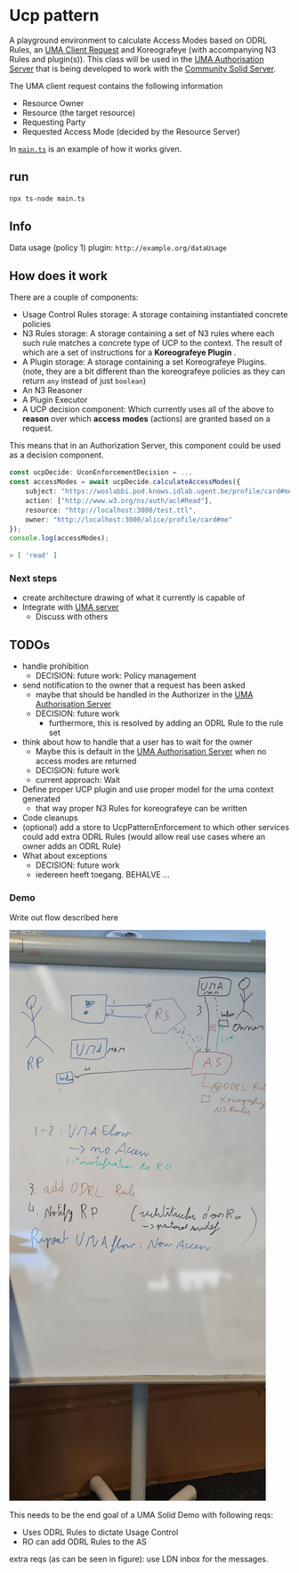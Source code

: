# Ucp pattern

A playground environment to calculate Access Modes based on ODRL Rules, an [UMA Client Request](https://docs.kantarainitiative.org/uma/wg/rec-oauth-uma-grant-2.0.html#rfc.section.3.3.1) and Koreografeye (with accompanying N3 Rules and plugin(s)).
This class will be used in the [UMA Authorisation Server](https://github.com/woutslabbinck/uma/packages/uma) that is being developed to work with the [Community Solid Server](https://github.com/CommunitySolidServer/CommunitySolidServer).

The UMA client request contains the following information
* Resource Owner
* Resource (the target resource)
* Requesting Party
* Requested Access Mode (decided by the Resource Server)

In [`main.ts`](./main.ts) is an example of how it works given.

## run

```sh
npx ts-node main.ts
```

## Info

Data usage (policy 1) plugin: `http://example.org/dataUsage`

## How does it work

There are a couple of components:
* Usage Control Rules storage: A storage containing instantiated concrete policies
* N3 Rules storage: A storage containing a set of N3 rules where each such rule matches a concrete type of UCP to the context. 
The result of which are a set of instructions for a **Koreografeye Plugin** .
* A Plugin storage: A storage containing a set Koreografeye Plugins. (note, they are a bit different than the koreografeye policies as they can return `any` instead of just `boolean`)
* An N3 Reasoner
* A Plugin Executor
* A UCP decision component: Which currently uses all of the above to **reason** over which **access modes** (actions) are granted based on a request.

This means that in an Authorization Server, this component could be used as a decision component.
```typescript
const ucpDecide: UconEnforcementDecision = ...
const accessModes = await ucpDecide.calculateAccessModes({
    subject: "https://woslabbi.pod.knows.idlab.ugent.be/profile/card#me",
    action: ["http://www.w3.org/ns/auth/acl#Read"],
    resource: "http://localhost:3000/test.ttl",
    owner: "http://localhost:3000/alice/profile/card#me"
});
console.log(accessModes);
```
```sh
> [ 'read' ]
```

### Next steps

* create architecture drawing of what it currently is capable of
* Integrate with [UMA server](https://github.com/SolidLabResearch/user-managed-access/)
  * Discuss with others

## TODOs

* handle prohibition
  * DECISION: future work: Policy management
* send notification to the owner that a request has been asked
  * maybe that should be handled in the Authorizer in the [UMA Authorisation Server](https://github.com/woutslabbinck/uma/packages/uma)
  * DECISION: future work
    * furthermore, this is resolved by adding an ODRL Rule to the rule set
* think about how to handle that a user has to wait for the owner
  * Maybe this is default in the [UMA Authorisation Server](https://github.com/woutslabbinck/uma/packages/uma) when no access modes are returned
  * DECISION: future work
  * current approach: Wait
* Define proper UCP plugin and use proper model for the uma context generated
  * that way proper N3 Rules for koreografeye can be written
* Code cleanups
* (optional) add a store to UcpPatternEnforcement to which other services could add extra ODRL Rules (would allow real use cases where an owner adds an ODRL Rule)
* What about exceptions
  * DECISION: future work 
  * iedereen heeft toegang. BEHALVE ...

### Demo

Write out flow described here

![flow](23-10-24_UMA-flow-demo.jpg)

This needs to be the end goal of a UMA Solid Demo with following reqs:
* Uses ODRL Rules to dictate Usage Control
* RO can add ODRL Rules to the AS

extra reqs (as can be seen in figure): use LDN inbox for the messages.


